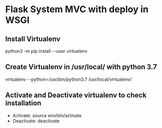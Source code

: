 # Flask System MVC with deploy in WSGI

## Install Virtualenv
python3 -m pip install --user virtualenv
  
## Create Virtualenv in /usr/local/ with python 3.7
virtualenv --python=/usr/bin/python3.7 /usr/local/virtualenv/

## Activate and Deactivate virtualenv to check installation
 - Activate: source env/bin/activate
 - Deactivate: deactivate

##

